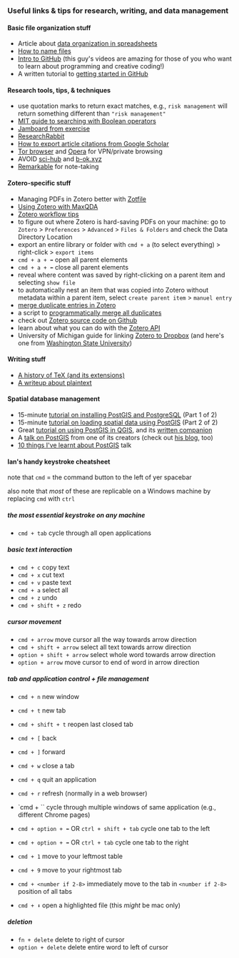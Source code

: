 ### Useful links & tips for research, writing, and data management

#### Basic file organization stuff

- Article about [data organization in spreadsheets](https://www.tandfonline.com/doi/full/10.1080/00031305.2017.1375989)
- [How to name files](https://speakerdeck.com/jennybc/how-to-name-files)
- [Intro to GitHub](https://www.youtube.com/watch?v=BCQHnlnPusY) (this guy's videos are amazing for those of you who want to learn about programming and creative coding!)
- A written tutorial to [getting started in GitHub](https://ourcodingclub.github.io/tutorials/git/)

#### Research tools, tips, & techniques
- use quotation marks to return exact matches, e.g., `risk management` will return something different than `"risk management"`
- [MIT guide to searching with Boolean operators](https://libguides.mit.edu/c.php?g=175963&p=1158594)
- [Jamboard from exercise](https://jamboard.google.com/d/1niAlQ45bOb3R5J-3r5i7V2OzadZZ3Kzi0n3c3bAZQ2U/viewer?f=0)
- [ResearchRabbit](https://www.researchrabbit.ai/)
- [How to export article citations from Google Scholar](https://uri.libguides.com/google/gscholexport)
- [Tor browser](https://www.torproject.org/download/) and [Opera](https://www.opera.com/) for VPN/private browsing
- AVOID [sci-hub](https://en.wikipedia.org/wiki/Sci-Hub) and [b-ok.xyz](https://b-ok.xyz/)
- [Remarkable](https://remarkable.com/) for note-taking

#### Zotero-specific stuff

- Managing PDFs in Zotero better with [Zotfile](http://zotfile.com/)
- [Using Zotero with MaxQDA](https://www.maxqda.com/help-mx20/import/importing-bibliographical-data-from-endnote-etc)
- [Zotero workflow tips](https://lauramay.live/2020/07/zotero-note-taking-workflow/)
- to figure out where Zotero is hard-saving PDFs on your machine: go to `Zotero` > `Preferences` > `Advanced` > `Files & Folders` and check the Data Directory Location
- export an entire library or folder with `cmd + a` (to select everything) > right-click > `export items`
- `cmd + a + ➡️` open all parent elements
- `cmd + a + ⬅️` close all parent elements
- reveal where content was saved by right-clicking on a parent item and selecting `show file`
- to automatically nest an item that was copied into Zotero without metadata within a parent item, select `create parent item` > `manuel entry`
- [merge duplicate entries in Zotero](https://guides.lib.fsu.edu/zotero/content/organize#:~:text=Merging%20Duplicates,column%20to%20merge%20the%20items.)
- a script to [programmatically merge all duplicates](https://github.com/escaped-echidna/zotero_merge_all_duplicates)
- check out [Zotero source code on Github](https://github.com/zotero)
- learn about what you can do with the [Zotero API](https://www.zotero.org/support/dev/web_api/v3/basics)
- University of Michigan guide for linking [Zotero to Dropbox](https://guides.lib.umich.edu/c.php?g=283066&p=1887491) (and here's one from [Washington State University](https://libguides.libraries.wsu.edu/c.php?g=768677&p=5514205))

#### Writing stuff

- [A history of TeX (and its extensions)](https://www.authorea.com/users/303998/articles/515591-should-i-install-latex-miktex-or-texstudio?commit=7356239b60ea061b91904007c6036903b4b4d8f3)
- [A writeup about plaintext](https://medium.com/adventures-in-consumer-technology/plaintext-markup-languages-cd19bc4274f0)

#### Spatial database management

- 15-minute [tutorial on installing PostGIS and PostgreSQL](https://www.youtube.com/watch?v=tTUM9XfDvqk&t=0s) (Part 1 of 2)
- 15-minute [tutorial on loading spatial data using PostGIS](https://www.youtube.com/watch?v=vvZHtEcbEbI) (Part 2 of 2)
- Great [tutorial on using PostGIS in QGIS](https://www.youtube.com/watch?v=eddcoyLtqqs), and its [written companion](https://www.line-45.com/post/using-qgis-postgis-dynamic-duo)
- A [talk on PostGIS](https://www.youtube.com/watch?v=g4DgAVCmiDE) from one of its creators (check out [his blog](http://blog.cleverelephant.ca/), too)
- [10 things I've learnt about PostGIS](https://www.youtube.com/watch?v=93bX1AO95nY) talk

#### Ian's handy keystroke cheatsheet

note that `cmd` = the command button to the left of yer spacebar

also note that *most* of these are replicable on a Windows machine by replacing `cmd` with `ctrl`

##### the most essential keystroke on any machine
- `cmd + tab` cycle through all open applications

##### basic text interaction
- `cmd + c` copy text
- `cmd + x` cut text
- `cmd + v` paste text
- `cmd + a` select all
- `cmd + z` undo
- `cmd + shift + z` redo

##### cursor movement
- `cmd + arrow` move cursor all the way towards arrow direction
- `cmd + shift + arrow` select all text towards arrow direction
- `option + shift + arrow` select whole word towards arrow direction
- `option + arrow` move cursor to end of word in arrow direction

##### tab and application control + file management
- `cmd + n` new window
- `cmd + t` new tab
- `cmd + shift + t` reopen last closed tab
- `cmd + [` back
- `cmd + ]` forward
- `cmd + w` close a tab
- `cmd + q` quit an application
- `cmd + r` refresh (normally in a web browser)
- `cmd + \`` cycle through multiple windows of same application (e.g., different Chrome pages)

- `cmd + option + ⬅️` OR `ctrl + shift + tab` cycle one tab to the left
- `cmd + option + ➡️` OR `ctrl + tab` cycle one tab to the right
- `cmd + 1` move to your leftmost table
- `cmd + 9` move to your rightmost tab
- `cmd + <number if 2-8>` immediately move to the tab in `<number if 2-8>` position of all tabs

- `cmd + ⬇️` open a highlighted file (this *might* be mac only)

##### deletion
- `fn + delete` delete to right of cursor
- `option + delete` delete entire word to left of cursor
